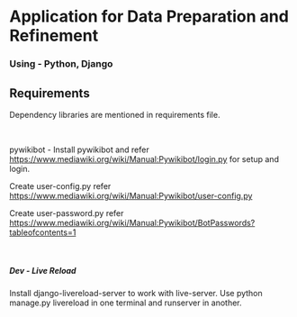 # Application for Data Preparation and Refinement
### Using - Python, Django

## Requirements
Dependency libraries are mentioned in requirements file.

<br/>

<p>pywikibot - Install pywikibot and refer <a href="https://www.mediawiki.org/wiki/Manual:Pywikibot/login.py">https://www.mediawiki.org/wiki/Manual:Pywikibot/login.py</a> for setup and login.</p>
<p>Create user-config.py refer <a href="https://www.mediawiki.org/wiki/Manual:Pywikibot/user-config.py">https://www.mediawiki.org/wiki/Manual:Pywikibot/user-config.py</a></p>
<p> Create user-password.py refer <a href="https://www.mediawiki.org/wiki/Manual:Pywikibot/BotPasswords?tableofcontents=1">https://www.mediawiki.org/wiki/Manual:Pywikibot/BotPasswords?tableofcontents=1</a></p>

<br/>



<h5>Dev - Live Reload</h5>
Install django-livereload-server to work with live-server.
Use python manage.py livereload in one terminal and runserver in another.